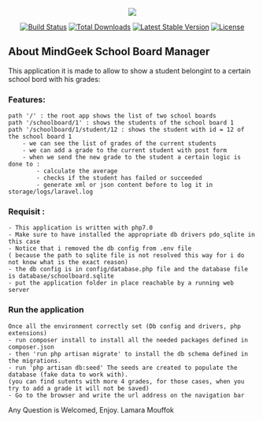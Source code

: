 <p align="center"><img src="https://laravel.com/assets/img/components/logo-laravel.svg"></p>

<p align="center">
<a href="https://travis-ci.org/laravel/framework"><img src="https://travis-ci.org/laravel/framework.svg" alt="Build Status"></a>
<a href="https://packagist.org/packages/laravel/framework"><img src="https://poser.pugx.org/laravel/framework/d/total.svg" alt="Total Downloads"></a>
<a href="https://packagist.org/packages/laravel/framework"><img src="https://poser.pugx.org/laravel/framework/v/stable.svg" alt="Latest Stable Version"></a>
<a href="https://packagist.org/packages/laravel/framework"><img src="https://poser.pugx.org/laravel/framework/license.svg" alt="License"></a>
</p>

## About MindGeek School Board Manager
This application it is made to allow to show a student belongint to a certain school bord with his grades:

### Features:
    path '/' : the root app shows the list of two school boards
    path '/schoolboard/1' : shows the students of the school board 1
    path '/schoolboard/1/student/12 : shows the student with id = 12 of the school board 1
        - we can see the list of grades of the current students
        - we can add a grade to the current student with post form 
        - when we send the new grade to the student a certain logic is done to :
            - calculate the average
            - checks if the student has failed or succeeded
            - generate xml or json content before to log it in storage/logs/laravel.log
            

### Requisit :
    - This application is written with php7.0
    - Make sure to have installed the appropriate db drivers pdo_sqlite in this case
    - Notice that i removed the db config from .env file 
    ( because the path to sqlite file is not resolved this way for i do not know what is the exact reason)
    - the db config is in config/database.php file and the database file is database/schoolboard.sqlite
    - put the application folder in place reachable by a running web server
        
### Run the application
    Once all the environment correctly set (Db config and drivers, php extensions)
    - run composer install to install all the needed packages defined in composer.json
    - then 'run php artisan migrate' to install the db schema defined in the migrations.
    - run 'php artisan db:seed' The seeds are created to populate the database (fake data to work with).
    (you can find sutents with more 4 grades, for those cases, when you try to add a grade it will not be saved)
    - Go to the browser and write the url address on the navigation bar
    
 Any Question is Welcomed,
 Enjoy.
 Lamara Mouffok